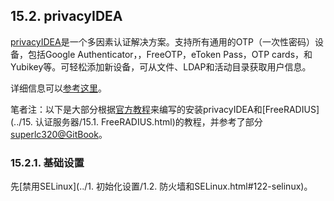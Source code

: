 ## 15.2. privacyIDEA

[privacyIDEA](https://www.privacyidea.org/)是一个多因素认证解决方案。支持所有通用的OTP（一次性密码）设备，包括Google Authenticator，，FreeOTP，eToken Pass，OTP cards，和Yubikey等。可轻松添加新设备，可从文件、LDAP和活动目录获取用户信息。

详细信息可以[参考这里](https://www.gitbook.com/book/izombielandgit/privacyidea-authentication-system/details)。

笔者注：以下是大部分根据[官方教程](https://www.privacyidea.org/two-factor-authentication-with-otp-on-centos-7/)来编写的安装privacyIDEA和[FreeRADIUS](../15. 认证服务器/15.1. FreeRADIUS.html)的教程，并参考了部分[superlc320@GitBook](https://www.gitbook.com/book/superlc320/openvpn-freeradius-privacyidea-mariadb-centos7/details)。

### 15.2.1. 基础设置

先[禁用SELinux](../1. 初始化设置/1.2. 防火墙和SELinux.html#122-selinux)。








































